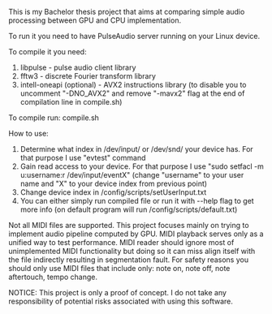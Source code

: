 ﻿This is my Bachelor thesis project that aims at comparing simple audio processing between GPU and CPU implementation.

To run it you need to have PulseAudio server running on your Linux device.

To compile it you need:
1. libpulse - pulse audio client library
2. fftw3 - discrete Fourier transform library
3. intell-oneapi (optional) - AVX2 instructions library (to disable you to uncomment "-DNO_AVX2" and remove "-mavx2" flag at the end of compilation line in compile.sh)

To compile run: compile.sh

How to use:
1. Determine what index in /dev/input/ or /dev/snd/ your device has. For that purpose I use "evtest" command
2. Gain read access to your device. For that purpose I use "sudo setfacl -m u:username:r /dev/input/eventX" (change "username" to your user name and "X" to your device index from previous point)
3. Change device index in /config/scripts/setUserInput.txt
4. You can either simply run compiled file or run it with --help flag to get more info (on default program will run /config/scripts/default.txt)

Not all MIDI files are supported. This project focuses mainly on trying to implement audio pipeline computed by GPU. MIDI playback serves only as a unified way to test performance. MIDI reader should ignore most of unimplemented MIDI functionality but doing so it can miss align itself with the file indirectly resulting in segmentation fault. For safety reasons you should only use MIDI files that include only: note on, note off, note aftertouch, tempo change.

NOTICE:
This project is only a proof of concept. I do not take any responsibility of potential risks associated with using this software.


